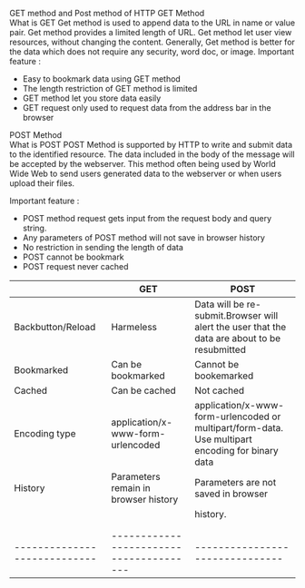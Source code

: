 GET method and Post method of  HTTP 
GET Method  
What is GET 
 Get method is used to append data to the URL in name or value pair. Get method provides a limited length of URL. Get method let user view resources, without changing the content. Generally, Get method is better for the data which does not require any security, word doc, or image.
Important feature : 
+ Easy to bookmark data using GET method
+ The length restriction of GET method is limited
+ GET method let you store data easily 
+ GET request only used to request data from the address bar in the browser

POST  Method  
What is POST
POST Method is supported by HTTP to write and submit data to the identified resource. The data included in the body of the message will be accepted by the webserver. This method often being used by World Wide Web to send users generated data to the webserver or when users upload their files.

Important feature : 
+ POST method request gets input from the request body and query string.
+ Any parameters of POST method will not save in browser history 
+ No restriction in sending the length of data
+ POST cannot be bookmark 
+ POST request never cached


|                            |                   GET                 |             POST                     |
| ---------------------------|---------------------------------------|--------------------------------------| 
|    Backbutton/Reload       |            Harmeless                  | Data will be re-submit.Browser will alert the user that the data  are about to be resubmitted      |
|    Bookmarked              |      Can be bookmarked                |Cannot be bookemarked                       |
|    Cached                  |            Can be cached              |  Not cached                                |                             |
|   Encoding type            |   application/x-www-form-urlencoded   | 	application/x-www-form-urlencoded or multipart/form-data. Use multipart encoding for binary data  |
|   History                  | Parameters remain in browser history  |  Parameters are not saved in browser        |              
|                            |                                       |history.                                     |
|                            |                                       |                                             |
|                            |                                       |                                             |
|----------------------------|---------------------------------------|-------------------------------|